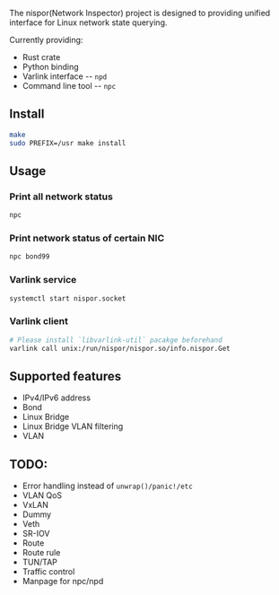 The nispor(Network Inspector) project is designed to providing unified
interface for Linux network state querying.

Currently providing:
 * Rust crate
 * Python binding
 * Varlink interface -- `npd`
 * Command line tool -- `npc`

## Install

```bash
make
sudo PREFIX=/usr make install
```

## Usage

### Print all network status

```bash
npc
```

### Print network status of certain NIC

```bash
npc bond99
```

### Varlink service

```bash
systemctl start nispor.socket
```

### Varlink client

```bash
# Please install `libvarlink-util` pacakge beforehand
varlink call unix:/run/nispor/nispor.so/info.nispor.Get
```

## Supported features
 * IPv4/IPv6 address
 * Bond
 * Linux Bridge
 * Linux Bridge VLAN filtering
 * VLAN

## TODO:
 * Error handling instead of `unwrap()/panic!/etc`
 * VLAN QoS
 * VxLAN
 * Dummy
 * Veth
 * SR-IOV
 * Route
 * Route rule
 * TUN/TAP
 * Traffic control
 * Manpage for npc/npd
